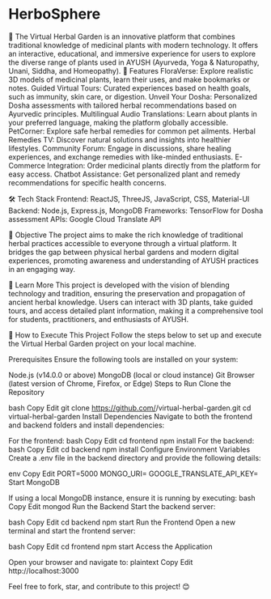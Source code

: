 # HerboSphere
 🌿 The Virtual Herbal Garden is an innovative platform that combines traditional knowledge of medicinal plants with modern technology. It offers an interactive, educational, and immersive experience for users to explore the diverse range of plants used in AYUSH (Ayurveda, Yoga &amp; Naturopathy, Unani, Siddha, and Homeopathy).
🚀 Features
FloraVerse: Explore realistic 3D models of medicinal plants, learn their uses, and make bookmarks or notes.
Guided Virtual Tours: Curated experiences based on health goals, such as immunity, skin care, or digestion.
Unveil Your Dosha: Personalized Dosha assessments with tailored herbal recommendations based on Ayurvedic principles.
Multilingual Audio Translations: Learn about plants in your preferred language, making the platform globally accessible.
PetCorner: Explore safe herbal remedies for common pet ailments.
Herbal Remedies TV: Discover natural solutions and insights into healthier lifestyles.
Community Forum: Engage in discussions, share healing experiences, and exchange remedies with like-minded enthusiasts.
E-Commerce Integration: Order medicinal plants directly from the platform for easy access.
Chatbot Assistance: Get personalized plant and remedy recommendations for specific health concerns.

🛠️ Tech Stack
Frontend: ReactJS, ThreeJS, JavaScript, CSS, Material-UI
Backend: Node.js, Express.js, MongoDB
Frameworks: TensorFlow for Dosha assessment
APIs: Google Cloud Translate API

🎯 Objective
The project aims to make the rich knowledge of traditional herbal practices accessible to everyone through a virtual platform. It bridges the gap between physical herbal gardens and modern digital experiences, promoting awareness and understanding of AYUSH practices in an engaging way.

📖 Learn More
This project is developed with the vision of blending technology and tradition, ensuring the preservation and propagation of ancient herbal knowledge. Users can interact with 3D plants, take guided tours, and access detailed plant information, making it a comprehensive tool for students, practitioners, and enthusiasts of AYUSH.

🚀 How to Execute This Project
Follow the steps below to set up and execute the Virtual Herbal Garden project on your local machine.

Prerequisites
Ensure the following tools are installed on your system:

Node.js (v14.0.0 or above)
MongoDB (local or cloud instance)
Git
Browser (latest version of Chrome, Firefox, or Edge)
Steps to Run
Clone the Repository

bash
Copy
Edit
git clone https://github.com/<your-username>/virtual-herbal-garden.git
cd virtual-herbal-garden
Install Dependencies
Navigate to both the frontend and backend folders and install dependencies:

For the frontend:
bash
Copy
Edit
cd frontend
npm install
For the backend:
bash
Copy
Edit
cd backend
npm install
Configure Environment Variables
Create a .env file in the backend directory and provide the following details:

env
Copy
Edit
PORT=5000
MONGO_URI=<Your MongoDB Connection String>
GOOGLE_TRANSLATE_API_KEY=<Your Google Cloud Translate API Key>
Start MongoDB

If using a local MongoDB instance, ensure it is running by executing:
bash
Copy
Edit
mongod
Run the Backend
Start the backend server:

bash
Copy
Edit
cd backend
npm start
Run the Frontend
Open a new terminal and start the frontend server:

bash
Copy
Edit
cd frontend
npm start
Access the Application

Open your browser and navigate to:
plaintext
Copy
Edit
http://localhost:3000

Feel free to fork, star, and contribute to this project! 😊
